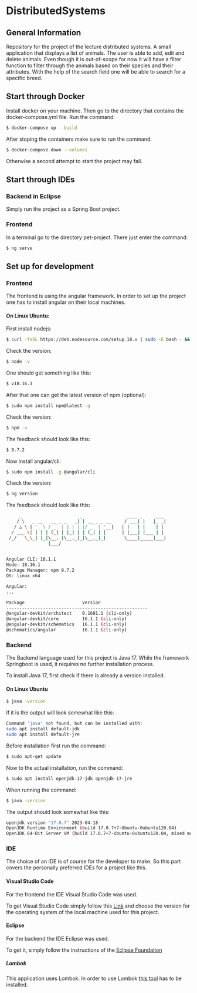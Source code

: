 # DistributedSystems

## General Information
 
Repository for the project of the lecture distributed systems. A small application that displays a list of animals. The user is able to add, edit and delete animals. Even though it is out-of-scope for now it will have a filter function to filter through the animals based on their species and their attributes. With the help of the search field one will be able to search for a specific breed. 

## Start through Docker

Install docker on your machine. Then go to the directory that contains the docker-compose.yml file. Run the command:

```bash 
$ docker-compose up --build
```

After stoping the containers make sure to run the command:

```bash 
$ docker-compose down --volumes
```

Otherwise a second attempt to start the project may fail.

## Start through IDEs

### Backend in Eclipse

Simply run the project as a Spring Boot project.

### Frontend

In a terminal go to the directory pet-project. There just enter the command:

```bash 
$ ng serve
```

## Set up for development

### Frontend

The frontend is using the angular framework. In order to set up the project one has to install angular on their local machines. 

#### On Linux Ubuntu:

First install nodejs:

```bash 
$ curl -fsSL https://deb.nodesource.com/setup_18.x | sudo -E bash - && sudo apt-get install -y nodejs
```

Check the version: 

```bash
$ node -v
```

One should get something like this:

```bash
$ v18.16.1
```

After that one can get the latest version of npm (optional):

```bash
$ sudo npm install npm@latest -g
```
Check the version: 

```bash
$ npm -v
```

The feedback should look like this:

```bash
$ 9.7.2
```

 Now install angular/cli:

```bash
$ sudo npm install -g @angular/cli
```

Check the version: 

```bash
$ ng version
```

The feedback should look like this:

```bash
     _                      _                 ____ _     ___
    / \   _ __   __ _ _   _| | __ _ _ __     / ___| |   |_ _|
   / △ \ | '_ \ / _` | | | | |/ _` | '__|   | |   | |    | |
  / ___ \| | | | (_| | |_| | | (_| | |      | |___| |___ | |
 /_/   \_\_| |_|\__, |\__,_|_|\__,_|_|       \____|_____|___|
                |___/
    

Angular CLI: 16.1.1
Node: 18.16.1
Package Manager: npm 9.7.2
OS: linux x64

Angular: 
... 

Package                      Version
------------------------------------------------------
@angular-devkit/architect    0.1601.1 (cli-only)
@angular-devkit/core         16.1.1 (cli-only)
@angular-devkit/schematics   16.1.1 (cli-only)
@schematics/angular          16.1.1 (cli-only)

```

### Backend
The Backend language used for this project is Java 17. While the framework Springboot is used, it requires no further installation process.

To install Java 17, first check if there is already a version installed.

#### On Linux Ubuntu
```bash
$ java -version
```

If it is the output will look somewhat like this:

```bash
Command 'java' not found, but can be installed with:
sudo apt install default-jdk
sudo apt install default-jre
```
Before installation first run the command: 

```bash
$ sudo apt-get update
```

Now to the actual installation, run the command:

```bash
$ sudo apt install openjdk-17-jdk openjdk-17-jre
```
When running the command:

```bash
$ java -version
```
The output should look somewhat like this:

```bash
openjdk version "17.0.7" 2023-04-18
OpenJDK Runtime Environment (build 17.0.7+7-Ubuntu-0ubuntu120.04)
OpenJDK 64-Bit Server VM (build 17.0.7+7-Ubuntu-0ubuntu120.04, mixed mode, sharing)
```

### IDE
The choice of an IDE is of course for the developer to make. So this part covers the personally preferred IDEs for a project like this.

#### Visual Studio Code
For the frontend the IDE Visual Studio Code was used.
 
To get Visual Studio Code simply follow this [Link](https://code.visualstudio.com/Download) and choose the version for the operating system of the local machine used for this project.

#### Eclipse
For the backend the IDE Eclipse was used.

To get it, simply follow the instructions of the [Eclipse Foundation](https://www.eclipse.org/downloads/packages/installerhttps://www.eclipse.org/downloads/packages/installer) 

##### Lombok

This application uses Lombok. In order to use Lombok [this  tool](https://projectlombok.org/setup/eclipse) has to be installed.
